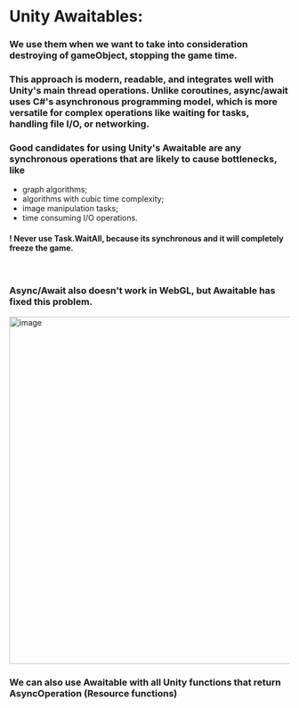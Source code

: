# Unity Awaitables:
### We use them when we want to take into consideration destroying of gameObject, stopping the game time.
### This approach is modern, readable, and integrates well with Unity's main thread operations. Unlike coroutines, async/await uses C#'s asynchronous programming model, which is more versatile for complex operations like waiting for tasks, handling file I/O, or networking. 
### Good candidates for using Unity's Awaitable are any synchronous operations that are likely to cause bottlenecks, like 
- graph algorithms;
- algorithms with cubic time complexity;
- image manipulation tasks;
- time consuming I/O operations.

#### ! Never use Task.WaitAll, because its synchronous and it will completely freeze the game.
</br>

### Async/Await also doesn't work in WebGL, but Awaitable has fixed this problem.
<img width="623" alt="image" src="https://github.com/user-attachments/assets/3fa3ab80-a8ef-446a-9e0b-12a83f1d1eaa" /> </br>
### We can also use Awaitable with all Unity functions that return AsyncOperation (Resource functions)
